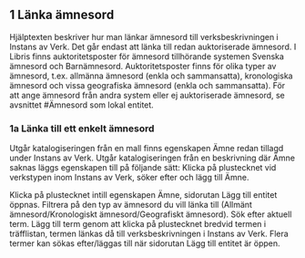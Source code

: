 ## 1 Länka ämnesord

Hjälptexten beskriver hur man länkar ämnesord till verksbeskrivningen i Instans av Verk. Det går endast att länka till redan auktoriserade ämnesord. I Libris finns auktoritetsposter för ämnesord tillhörande systemen Svenska ämnesord och Barnämnesord. Auktoritetsposter finns för olika typer av ämnesord, t.ex. allmänna ämnesord (enkla och sammansatta), kronologiska ämnesord och vissa geografiska ämnesord (enkla och sammansatta). 
För att ange ämnesord från andra system eller ej auktoriserade ämnesord, se avsnittet #Ämnesord som lokal entitet.

### 1a Länka till ett enkelt ämnesord 
Utgår katalogiseringen från en mall finns egenskapen Ämne redan tillagd under Instans av Verk. Utgår katalogiseringen från en beskrivning där Ämne saknas läggs egenskapen till på följande sätt: Klicka på plustecknet vid verkstypen inom Instans av Verk, söker efter och lägg till Ämne. 

Klicka på plustecknet intill egenskapen Ämne, sidorutan Lägg till entitet öppnas. Filtrera på den typ av ämnesord du vill länka till (Allmänt ämnesord/Kronologiskt ämnesord/Geografiskt ämnesord). 
Sök efter aktuell term. 
Lägg till term genom att klicka på plustecknet bredvid termen i träfflistan, termen länkas då till verksbeskrivningen i Instans av Verk. Flera termer kan sökas efter/läggas till när sidorutan Lägg till entitet är öppen.

